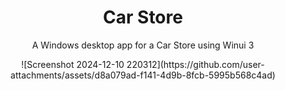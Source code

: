 <div align="center">
  <h1>Car Store</h1>
  <p>A Windows desktop app for a Car Store using Winui 3</p> 
  ![Screenshot 2024-12-10 220312](https://github.com/user-attachments/assets/d8a079ad-f141-4d9b-8fcb-5995b568c4ad)
</div>
